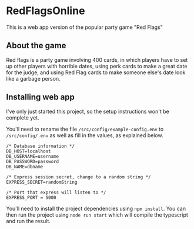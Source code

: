 # RedFlagsOnline
This is a web app version of the popular party game "Red Flags"

## About the game
Red flags is a party game involving 400 cards, in which players have to set up other players with horrible dates, using perk cards to make a great date for the judge, and using Red Flag cards to make someone else's date look like a  garbage person.

## Installing web app
I've only just started this project, so the setup instructions won't be complete yet.

You'll need to rename the file `/src/config/example-config.env` to `/src/config/.env` as well as fill in the values, as explained below.
```
/* Database information */
DB_HOST=localhost 
DB_USERNAME=username
DB_PASSWORD=password
DB_NAME=dbname

/* Express session secret, change to a random string */
EXPRESS_SECRET=randomString

/* Port that express will listen to */
EXPRESS_PORT = 5000
```
You'll need to install the project dependencies using `npm install`. You can then run the project using `node run start` which will compile the typescript and run the result.

